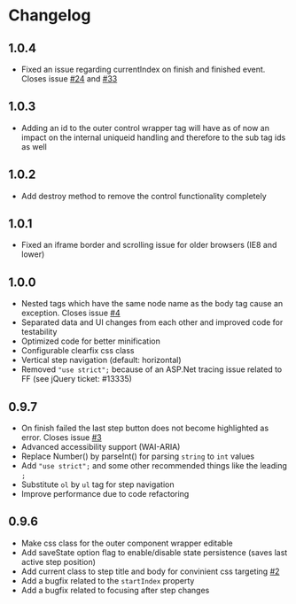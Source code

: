 # Changelog

## 1.0.4

- Fixed an issue regarding currentIndex on finish and finished event. Closes issue [#24](https://github.com/rstaib/jquery-steps/issues/24) and [#33](https://github.com/rstaib/jquery-steps/issues/33)

## 1.0.3

- Adding an id to the outer control wrapper tag will have as of now an impact on the internal uniqueid handling and therefore to the sub tag ids as well

## 1.0.2

- Add destroy method to remove the control functionality completely

## 1.0.1

- Fixed an iframe border and scrolling issue for older browsers (IE8 and lower)

## 1.0.0

- Nested tags which have the same node name as the body tag cause an exception. Closes issue [#4](https://github.com/rstaib/jquery-steps/issues/4)
- Separated data and UI changes from each other and improved code for testability
- Optimized code for better minification
- Configurable clearfix css class
- Vertical step navigation (default: horizontal)
- Removed `"use strict";` because of an ASP.Net tracing issue related to FF (see jQuery ticket: #13335)

## 0.9.7

- On finish failed the last step button does not become highlighted as error. Closes issue [#3](https://github.com/rstaib/jquery-steps/issues/3)
- Advanced accessibility support (WAI-ARIA)
- Replace Number() by parseInt() for parsing `string` to `int` values
- Add `"use strict";` and some other recommended things like the leading `;`
- Substitute `ol` by `ul` tag for step navigation
- Improve performance due to code refactoring

## 0.9.6

- Make css class for the outer component wrapper editable
- Add saveState option flag to enable/disable state persistence (saves last active step position)
- Add current class to step title and body for convinient css targeting [#2](https://github.com/rstaib/jquery-steps/issues/2)
- Add a bugfix related to the `startIndex` property
- Add a bugfix related to focusing after step changes
